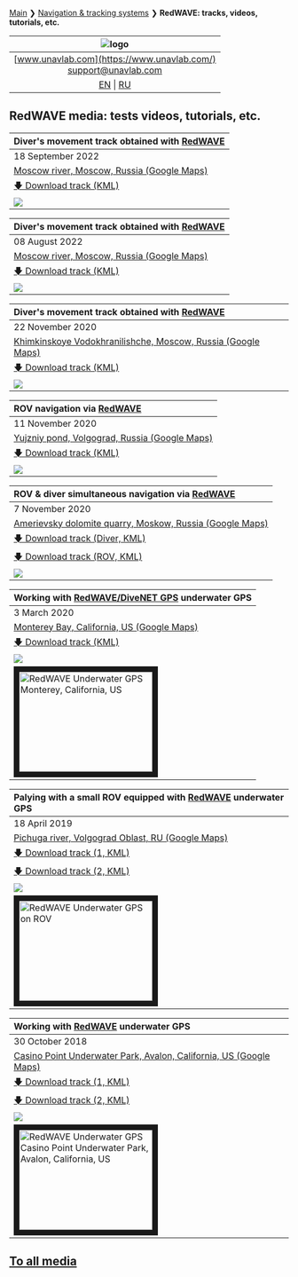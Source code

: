 [Main](/../../) ❯ [Navigation & tracking systems](/navigation_and_tracking_systems_en) ❯ **RedWAVE: tracks, videos, tutorials, etc.**

| ![logo](/documentation/sm_logo.png) |
| :---: |
| [www.unavlab.com](https://www.unavlab.com/) <br/> [support@unavlab.com](mailto:support@unavlab.com) |
| [EN](\documentation\EN\RedWAVE\media) \| [RU](\documentation\RU\RedWAVE\media) |

## RedWAVE media: tests videos, tutorials, etc.

| Diver's movement track obtained with [RedWAVE](/documentation/EN/RedWAVE/RedWAVE_DataBrief_en.md) |
| :--- |
| 18 September 2022 |
| [Moscow river, Moscow, Russia (Google Maps)](https://goo.gl/maps/zJtaqhawt4GzD3Em8) |
| [🡇 Download track (KML)](/documentation/UGPSHub_Tracks_09-29-24.kml) |
| ![](/documentation/UGPSHub_Tracks_09-29-24.jpg) |

| Diver's movement track obtained with [RedWAVE](/documentation/EN/RedWAVE/RedWAVE_DataBrief_en.md) |
| :--- |
| 08 August 2022 |
| [Moscow river, Moscow, Russia (Google Maps)](https://goo.gl/maps/zJtaqhawt4GzD3Em8) |
| [🡇 Download track (KML)](/documentation/UGPSHub_Tracks_23-32-48.kml) |
| ![](/documentation/UGPSHub_Tracks_23-32-48.jpg) |

| Diver's movement track obtained with [RedWAVE](/documentation/EN/RedWAVE/RedWAVE_DataBrief_en.md) |
| :--- |
| 22 November 2020 |
| [Khimkinskoye Vodokhranilishche, Moscow, Russia (Google Maps)](https://goo.gl/maps/T3ipWGqQJ65j9p5w7) |
| [🡇 Download track (KML)](/documentation/rednode_track_22-10-2020-13-39-24.kml) |
| ![](/documentation/rednode_track_22-10-2020-13-39-24.jpg) |

| ROV navigation via [RedWAVE](/documentation/EN/RedWAVE/RedWAVE_DataBrief_en.md) |
| :--- |
| 11 November 2020 |
| [Yujzniy pond, Volgograd, Russia (Google Maps)](https://goo.gl/maps/xjJrX28KmWDdJxLC9) |
| [🡇 Download track (KML)](/documentation/UGPSHub_Tracks_14-31-20.kml) |
| ![](/documentation/UGPSHub_Tracks_14-31-20.jpg) |

| ROV & diver simultaneous navigation via [RedWAVE](/documentation/EN/RedWAVE/RedWAVE_DataBrief_en.md) |
| :--- |
| 7 November 2020 |
| [Amerievsky dolomite quarry, Moskow, Russia (Google Maps)](https://goo.gl/maps/BftxRy1cKA6ZsUUP6) |
| [🡇 Download track (Diver, KML)](/documentation/7-11-2020_17-30.kml) |
| [🡇 Download track (ROV, KML)](/documentation/UGPSHub_Tracks_17-30-59.kml) |
| ![](/documentation/7-11-2020_17-30.jpg) |

| Working with [RedWAVE/DiveNET GPS](/documentation/EN/RedWAVE/RedWAVE_DataBrief_en.md) underwater GPS |
| :--- |
| 3 March 2020 |
| [Monterey Bay, California, US (Google Maps)](https://goo.gl/maps/SZ3tC49dcVGnequB7) |
| [🡇 Download track (KML)](/documentation/rednav_track_03-03-2020.kml) |
| ![](/documentation/rednav_track_03-03-2020.jpg) |
| <a href="https://youtu.be/_2PoVsB1wEY" target="_blank"><img src="http://img.youtube.com/vi/_2PoVsB1wEY/0.jpg" alt="RedWAVE Underwater GPS Monterey, California, US" width="240" height="180" border="10" /></a> |

| Palying with a small ROV equipped with [RedWAVE](/documentation/EN/RedWAVE/RedWAVE_DataBrief_en.md) underwater GPS |
| :--- |
| 18 April 2019 |
| [Pichuga river, Volgograd Oblast, RU (Google Maps)](https://goo.gl/maps/Qix3nK84i7inM3FGA) |
| [🡇 Download track (1, KML)](/documentation/rednode_track_18042019_092548.kml) |
| [🡇 Download track (2, KML)](/documentation/rednode_track_18042019_131504.kml) |
| ![](/documentation/rednode_track_18042019_092548.jpg) |
| <a href="https://youtu.be/xaVfjhPIURc" target="_blank"><img src="http://img.youtube.com/vi/xaVfjhPIURc/0.jpg" alt="RedWAVE Underwater GPS on ROV" width="240" height="180" border="10" /></a> |

| Working with [RedWAVE](/documentation/EN/RedWAVE/RedWAVE_DataBrief_en.md) underwater GPS |
| :--- |
| 30 October 2018 |
| [Casino Point Underwater Park, Avalon, California, US (Google Maps)](https://goo.gl/maps/Qv7d9sCtDehMiVtg9) |
| [🡇 Download track (1, KML)](/documentation/rednav_track_30-10-2018_13-40.kml) |
| [🡇 Download track (2, KML)](/documentation/rednav_track_30-10-2018_21-42.kml) |
| ![](/documentation/rednav_track_30-10-2018_13-40.jpg) |
| <a href="https://youtu.be/nqmbPgxIonM" target="_blank"><img src="http://img.youtube.com/vi/nqmbPgxIonM/0.jpg" alt="RedWAVE Underwater GPS Casino Point Underwater Park, Avalon, California, US" width="240" height="180" border="10" /></a>   |


## [To all media](/../../media_videos_en)
